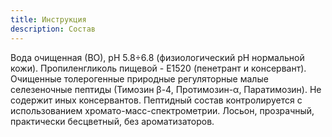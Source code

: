 ```yaml
---
title: Инструкция
description: Состав
---
```

Вода очищенная (ВО), рН 5.8÷6.8 (физиологический рН нормальной кожи). Пропиленгликоль пищевой - Е1520 (пенетрант и консервант). Очищенные толерогенные природные регуляторные малые селезеночные пептиды (Тимозин β-4, Протимозин-α, Паратимозин). Не содержит иных консервантов. Пептидный состав контролируется с использованием хромато-масс-спектрометрии. Лосьон, прозрачный, практически бесцветный, без ароматизаторов.

